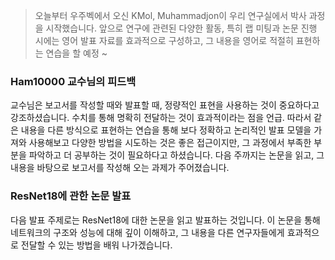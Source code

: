 > 오늘부터 우주벡에서 오신 KMol, Muhammadjon이 우리 연구실에서 박사 과정을 시작했습니다. 앞으로 연구에 관련된 다양한 활동, 특히 랩 미팅과 논문 진행 시에는 영어 발표 자료를 효과적으로 구성하고, 그 내용을 영어로 적절히 표현하는 연습을 할 예정 ~ 

### Ham10000 교수님의 피드백

교수님은 보고서를 작성할 때와 발표할 때, 정량적인 표현을 사용하는 것이 중요하다고 강조하셨습니다. 수치를 통해 명확히 전달하는 것이 효과적이라는 점을 언급. 따라서 같은 내용을 다른 방식으로 표현하는 연습을 통해 보다 정확하고 논리적인 발표
모델을 가져와 사용해보고 다양한 방법을 시도하는 것은 좋은 접근이지만, 그 과정에서 부족한 부분을 파악하고 더 공부하는 것이 필요하다고 하셨습니다. 다음 주까지는 논문을 읽고, 그 내용을 바탕으로 보고서를 작성해 오는 과제가 주어졌습니다.

### ResNet18에 관한 논문 발표
다음 발표 주제로는 ResNet18에 대한 논문을 읽고 발표하는 것입니다. 이 논문을 통해 네트워크의 구조와 성능에 대해 깊이 이해하고, 그 내용을 다른 연구자들에게 효과적으로 전달할 수 있는 방법을 배워 나가겠습니다.